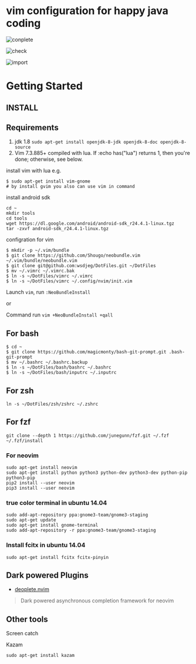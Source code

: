 # vim configuration for happy java coding


![conplete](https://github.com/wsdjeg/DotFiles/blob/master/pic/complete.png)

![check](https://github.com/wsdjeg/DotFiles/blob/master/pic/check.png)

![import](https://github.com/wsdjeg/DotFiles/blob/master/pic/import.png)

# Getting Started

## INSTALL

## Requirements

1. jdk 1.8  `sudo apt-get install openjdk-8-jdk openjdk-8-doc openjdk-8-source`
2. Vim 7.3.885+ compiled with lua. If :echo has("lua") returns 1, then you're done; otherwise, see below.

install vim with lua e.g.
```shell
$ sudo apt-get install vim-gnome
# by install gvim you also can use vim in command
```

install android sdk
```shell
cd ~
mkdir tools
cd tools
wget https://dl.google.com/android/android-sdk_r24.4.1-linux.tgz
tar -zxvf android-sdk_r24.4.1-linux.tgz
```

configration for vim

```shell
$ mkdir -p ~/.vim/bundle
$ git clone https://github.com/Shougo/neobundle.vim ~/.vim/bundle/neobundle.vim
$ git clone git@github.com:wsdjeg/DotFiles.git ~/DotFiles
$ mv ~/.vimrc ~/.vimrc.bak
$ ln -s ~/DotFiles/vimrc ~/.vimrc
$ ln -s ~/DotFiles/vimrc ~/.config/nvim/init.vim
```
Launch `vim`, run `:NeoBundleInstall`

or

Command run `vim +NeoBundleInstall +qall`

## For bash

```shell
$ cd ~
$ git clone https://github.com/magicmonty/bash-git-prompt.git .bash-git-prompt
$ mv ~/.bashrc ~/.bashrc.backup
$ ln -s ~/DotFiles/bash/bashrc ~/.bashrc
$ ln -s ~/DotFiles/bash/inputrc ~/.inputrc
```

## For zsh
```shell
ln -s ~/DotFiles/zsh/zshrc ~/.zshrc
```

## For fzf

```shell
git clone --depth 1 https://github.com/junegunn/fzf.git ~/.fzf
~/.fzf/install
```

### For neovim

```shell
sudo apt-get install neovim
sudo apt-get install python python3 python-dev python3-dev python-pip python3-pip
pip2 install --user neovim
pip3 install --user neovim
```

### true color terminal in ubuntu 14.04
```
sudo add-apt-repository ppa:gnome3-team/gnome3-staging
sudo apt-get update
sudo apt-get install gnome-terminal
sudo add-apt-repository -r ppa:gnome3-team/gnome3-staging

```

### Install fcitx in ubuntu 14.04

```shell
sudo apt-get install fcitx fcitx-pinyin
```

## Dark powered Plugins

- [deoplete.nvim](https://github.com/Shougo/deoplete.nvim)

> Dark powered asynchronous completion framework for neovim


## Other tools

Screen catch

Kazam
```shell
sudo apt-get install kazam
```

